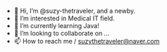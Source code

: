 - 👋 Hi, I’m @suzy-thetraveler, and a newby.
- 👀 I’m interested in Medical IT field.
- 🌱 I’m currently learning Java!
- 💞️ I’m looking to collaborate on ...
- 📫 How to reach me / suzythetraveler@naver.com

<!---
suzy-thetraveler/suzy-thetraveler is a ✨ special ✨ repository because its `README.md` (this file) appears on your GitHub profile.
You can click the Preview link to take a look at your changes.
--->
